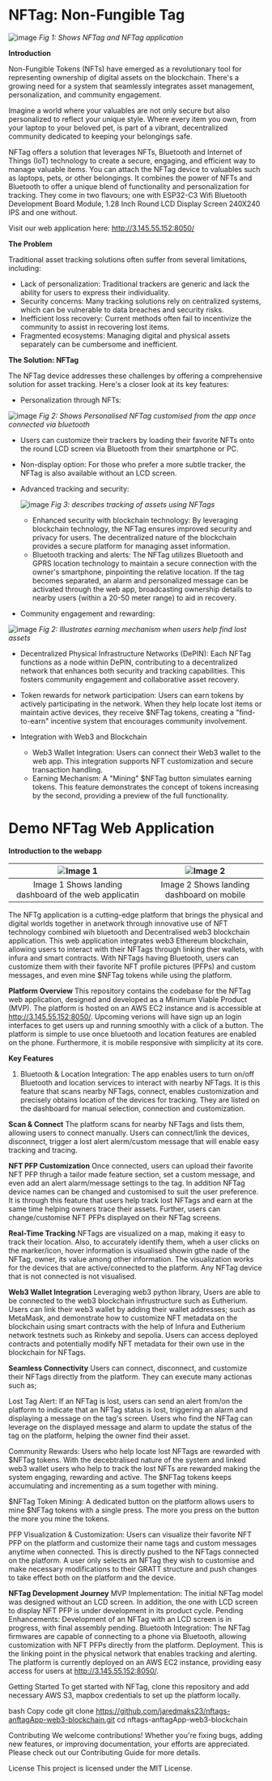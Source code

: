 # NFTag: Non-Fungible Tag #

![image](https://github.com/user-attachments/assets/6a246cd1-ef94-4033-bff2-14b4aa229712)
*Fig 1: Shows NFTag and NFTag application*

**Introduction**

Non-Fungible Tokens (NFTs) have emerged as a revolutionary tool for representing ownership of digital assets on the blockchain. There's a growing need for a system that seamlessly integrates asset management, personalization, and community engagement.

Imagine a world where your valuables are not only secure but also personalized to reflect your unique style. Where every item you own, from your laptop to your beloved pet, is part of a vibrant, decentralized community dedicated to keeping your belongings safe.

NFTag offers a solution that leverages NFTs, Bluetooth and Internet of Things (IoT) technology to create a secure, engaging, and efficient way to manage valuable items. You can attach the NFTag device to valuables such as laptops, pets, or other belongings. It combines the power of NFTs and Bluetooth to offer a unique blend of functionality and personalization for tracking. They come in two flavours; one with ESP32-C3 Wifi Bluetooth Development Board Module, 1.28 Inch Round LCD Display Screen 240X240 IPS and one without.

Visit our web application here: http://3.145.55.152:8050/

**The Problem**

Traditional asset tracking solutions often suffer from several limitations, including:

* Lack of personalization: Traditional trackers are generic and lack the ability for users to express their individuality.
* Security concerns: Many tracking solutions rely on centralized systems, which can be vulnerable to data breaches and security risks.
* Inefficient loss recovery: Current methods often fail to incentivize the community to assist in recovering lost items.
* Fragmented ecosystems: Managing digital and physical assets separately can be cumbersome and inefficient.

**The Solution: NFTag**

The NFTag device addresses these challenges by offering a comprehensive solution for asset tracking. Here's a closer look at its key features:

* Personalization through NFTs:

![image](https://github.com/user-attachments/assets/15a822b1-5425-499e-8f5f-737bd42bfc9a)
*Fig 2: Shows Personalised NFTag customised from the app once connected via bluetooth*

   * Users can customize their trackers by loading their favorite NFTs onto the round LCD screen via Bluetooth from their smartphone or PC.
   * Non-display option: For those who prefer a more subtle tracker, the NFTag is also available without an LCD screen.
     
* Advanced tracking and security:

  ![image](https://github.com/user-attachments/assets/5192f385-8431-4aed-a5e0-e768bcb13ef7)
  *Fig 3: describes tracking of assets using NFTags*

    * Enhanced security with blockchain technology: By leveraging blockchain technology, the NFTag ensures improved security and privacy for users. The decentralized nature of the blockchain provides a secure platform for managing asset information.
    * Bluetooth tracking and alerts: The NFTag utilizes Bluetooth and GPRS location technology to maintain a secure connection with the owner's smartphone, pinpointing the relative location. If the tag becomes separated, an alarm and personalized message can be activated through the web app, broadcasting ownership details to nearby users (within a 20-50 meter range) to aid in recovery.
      
* Community engagement and rewarding:

![image](https://github.com/user-attachments/assets/3448537b-6684-4981-a44f-420196549776)
*Fig 2: Illustrates earning mechanism when users help find lost assets*

  * Decentralized Physical Infrastructure Networks (DePIN): Each NFTag functions as a node within DePIN, contributing to a decentralized network that enhances both security and tracking capabilities. This fosters community engagement and collaborative asset recovery.
  * Token rewards for network participation: Users can earn tokens by actively participating in the network. When they help locate lost items or maintain active devices, they receive $NFTag tokens, creating a "find-to-earn" incentive system that encourages community involvement.

* Integration with Web3 and Blockchain

   * Web3 Wallet Integration: Users can connect their Web3 wallet to the web app. This integration supports NFT customization and secure transaction handling.
   * Earning Mechanism: A "Mining" $NFTag button simulates earning tokens. This feature demonstrates the concept of tokens increasing by the second, providing a preview of the full functionality.


# Demo NFTag Web Application #

**Introduction to the webapp**

| ![Image 1](assets/dash1.png) | ![Image 2](assets/landing.png) |
|:-----------------------------:|:-----------------------------:|
| Image 1 Shows landing dashboard of the web applicatin           | Image 2 Shows landing dashboard on mobile           |


The NFTg application is a cutting-edge platform that brings the physical and digital worlds together in anetwork through innovative use of NFT technology combined wih bluetooth and Decentralised web3 blockchain application. This web application integrates web3 Ethereum blockchain, allowing users to interact with their NFTags through linking ther wallets, with infura and smart contracts. With NFTags having Bluetooth, users can customize them with their favorite NFT profile pictures (PFPs) and custom messages, and even mine $NFTag tokens while using the platform.



**Platform Overview**
This repository contains the codebase for the NFTag web application, designed and developed as a Minimum Viable Product (MVP). The platform is hosted on an AWS EC2 instance and is accessible at http://3.145.55.152:8050/. Upcoming verions will have sign up an login interfaces to get users up and running smoothly with a click of a button. The platform is simple to use once bluetooth and location features are enabled on the phone. Furthermore, it is mobile responsive with simplicity at its core.

**Key Features**
1. Bluetooth & Location Integration:
The app enables users to turn on/off Bluetooth and location services to interact with nearby NFTags. It is this feature that scans nearby NFTags, connect, enables customization and precisely obtains location of the devices for tracking. They are listed on the dashboard for manual selection, connection and customization.

**Scan & Connect**
The platform scans for nearby NFTags and lists them, allowing users to connect manually. Users can connect/link the devices, disconnect, trigger a lost alert alerm/custom message that will enable easy tracking and tracing.

**NFT PFP Customization**
Once connected, users can upload their favorite NFT PFP thrugh a tailor made feature section, set a custom message, and even add an alert alarm/message settings to the tag. In addition NFTag device names can be changed and customised to suit the user preference. It is through this feature that users help track lost NFTags and earn at the same time helping owners trace their assets. Further, users can change/customise NFT PFPs displayed on their NFTag screens.

**Real-Time Tracking**
NFTags are visualized on a map, making it easy to track their location. Also, to accurately identify them, wheh a user clicks on the marker/icon, hover information is visualised showin gthe nade of the NFTag, owner, its value among other information. The visualization works for the devices that are active/connected to the platform. Any NFTag device that is not connected is not visualised.

**Web3 Wallet Integration**
Leveraging web3 python library, Users are able to be connected to the web3 blockchain infrustructure such as Eutherium. Users can link their web3 wallet by adding their wallet addresses; such as MetaMask, and demonstrate how to customize NFT metadata on the blockchain using smart contracts with the help of Infura and Eutherium network testnets such as Rinkeby and sepolia. Users can access deployed contracts and potentially modify NFT metadata for their own use in the blockchain for NFTags.

**Seamless Connectivity**
Users can connect, disconnect, and customize their NFTags directly from the platform. They can execute many actionas such as;

Lost Tag Alert:
If an NFTag is lost, users can send an alert from/on the platform to indicate that an NFTag status is lost, triggering an alarm and displaying a message on the tag's screen. Users who find the NFTag can leverage on the displayed message and alarm to update the status of the tag on the platform, helping the owner find their asset.

Community Rewards:
Users who help locate lost NFTags are rewarded with $NFTag tokens. With the decebtralised nature of the system and linked web3 wallet users who help to track the lost NFTs are rewarded making the system engaging, rewarding and active. The $NFTag tokens keeps accumulating and incrementing as a sum together with mining.

$NFTag Token Mining:
A dedicated button on the platform allows users to mine $NFTag tokens with a single press. The more you press on the button the more you mine the tokens.

PFP Visualization & Customization:
Users can visualize their favorite NFT PFP on the platform and customize their name tags and custom messages anytime when connected. This is directly pushed to the NFTags connected on the platform. A user only selects an NFTag they wish to customise and make necessary modifications to their GRATT structure and push changes to take effect both on the platform and the device.

**NFTag Development Journey**
MVP Implementation: The initial NFTag model was designed without an LCD screen. In addition, the one with LCD screen to display NFT PFP is under development in its product cycle.
Pending Enhancements: Development of an NFTag with an LCD screen is in progress, with final assembly pending.
Bluetooth Integration: The NFTag firmwares are capable of connecting to a phone via Bluetooth, allowing customization with NFT PFPs directly from the platform.
Deployment. This is the linking point in the physical network that enables tracking and alerting.
The platform is currently deployed on an AWS EC2 instance, providing easy access for users at http://3.145.55.152:8050/.

Getting Started
To get started with NFTag, clone this repository and add necessary AWS S3, mapbox credentials to set up the platform locally.

bash
Copy code
git clone https://github.com/jaredmaks23/nftags-anftagApp-web3-blockchain.git
cd nftags-anftagApp-web3-blockchain



Contributing
We welcome contributions! Whether you're fixing bugs, adding new features, or improving documentation, your efforts are appreciated. Please check out our Contributing Guide for more details.

License
This project is licensed under the MIT License.



